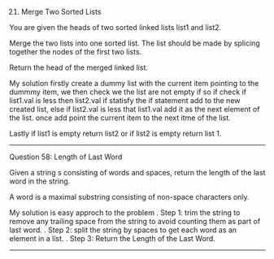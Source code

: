 21. Merge Two Sorted Lists

You are given the heads of two sorted linked lists list1 and list2.

Merge the two lists into one sorted list. The list should be made by splicing together the nodes of the first two lists.

Return the head of the merged linked list.

My solution firstly create a dummy list with the current item pointing to the dummmy item, we then check we the list are not empty if so if check if list1.val is less then list2.val if statisfy the if statement add to the new created list, else if list2.val is less that list1.val add it as the next element of the list. once add point the current item to the next itme of the list.

Lastly if list1 is empty return list2 or if list2 is empty return list 1.

--------------------------------------------------------------------------------------------------------


Question 58: Length of Last Word

Given a string s consisting of words and spaces, return the length of the last word in the string.

A word is a maximal 
substring
 consisting of non-space characters only.

 My solution is easy approch to the problem
  . Step 1: trim the string to remove any trailing space from the string to avoid counting them as part of last word.
  . Step 2: split the string by spaces to get each word as an element in a list.
  . Step 3: Return the Length of the Last Word.


  --------------------------------------------------------------------------------------------------------
